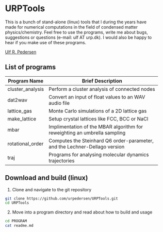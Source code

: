 # URPTools

This is a bunch of stand-alone (linux) tools that I during the years have made for numerical computations in the field of condensed matter physics/chemistry. Feel free to use the programs, write me about bugs, suggestions or questions (e-mail: ulf AT urp.dk). I would also be happy to hear if you make use of these programs.

[Ulf R. Pedersen](http://urp.dk)

## List of programs

| Program Name      | Brief Description                                                            |
|-------------------|------------------------------------------------------------------------------|
| cluster_analysis  | Perform a cluster analysis of connected nodes                                |
| dat2wav           | Convert an input of float values to an WAV audio file                        |
| lattice_gas       | Monte Carlo simulations of a 2D lattice gas                                  |
| make_lattice      | Setup crystal lattices like FCC, BCC or NaCl                                 |
| mbar              | Implimentation of the MBAR algorithm for reweighting an umbrella sampling    |
| rotational_order  | Computes the Steinhard Q6 order-parameter, and the Lechner-Dellago version   |
| traj              | Programs for analysing molecular dynamics trajectories                       |


## Download and build (linux)
1. Clone and navigate to the git repository
```sh
git clone https://github.com/urpedersen/URPTools.git
cd URPTools
```

2. Move into a program directory and read about how to build and usage
```sh
cd PROGRAM
cat readme.md
```
